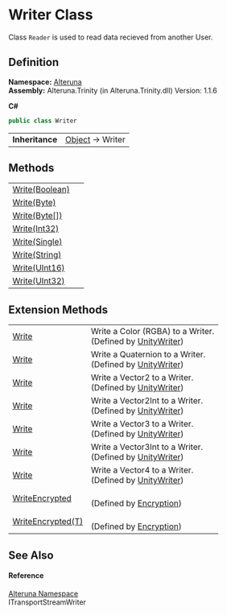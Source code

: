# Writer Class


Class `Reader` is used to read data recieved from another User.



## Definition
**Namespace:** <a href="N_Alteruna">Alteruna</a>  
**Assembly:** Alteruna.Trinity (in Alteruna.Trinity.dll) Version: 1.1.6

**C#**
``` C#
public class Writer
```

<table><tr><td><strong>Inheritance</strong></td><td><a href="https://learn.microsoft.com/dotnet/api/system.object" target="_blank" rel="noopener noreferrer">Object</a>  →  Writer</td></tr>
</table>



## Methods
<table>
<tr>
<td><a href="M_Alteruna_Writer_Write">Write(Boolean)</a></td>
<td> </td></tr>
<tr>
<td><a href="M_Alteruna_Writer_Write_1">Write(Byte)</a></td>
<td> </td></tr>
<tr>
<td><a href="M_Alteruna_Writer_Write_2">Write(Byte[])</a></td>
<td> </td></tr>
<tr>
<td><a href="M_Alteruna_Writer_Write_3">Write(Int32)</a></td>
<td> </td></tr>
<tr>
<td><a href="M_Alteruna_Writer_Write_4">Write(Single)</a></td>
<td> </td></tr>
<tr>
<td><a href="M_Alteruna_Writer_Write_5">Write(String)</a></td>
<td> </td></tr>
<tr>
<td><a href="M_Alteruna_Writer_Write_6">Write(UInt16)</a></td>
<td> </td></tr>
<tr>
<td><a href="M_Alteruna_Writer_Write_7">Write(UInt32)</a></td>
<td> </td></tr>
</table>

## Extension Methods
<table>
<tr>
<td><a href="M_Alteruna_UnityWriter_Write">Write</a></td>
<td>Write a Color (RGBA) to a Writer.<br />(Defined by <a href="T_Alteruna_UnityWriter">UnityWriter</a>)</td></tr>
<tr>
<td><a href="M_Alteruna_UnityWriter_Write_1">Write</a></td>
<td>Write a Quaternion to a Writer.<br />(Defined by <a href="T_Alteruna_UnityWriter">UnityWriter</a>)</td></tr>
<tr>
<td><a href="M_Alteruna_UnityWriter_Write_2">Write</a></td>
<td>Write a Vector2 to a Writer.<br />(Defined by <a href="T_Alteruna_UnityWriter">UnityWriter</a>)</td></tr>
<tr>
<td><a href="M_Alteruna_UnityWriter_Write_3">Write</a></td>
<td>Write a Vector2Int to a Writer.<br />(Defined by <a href="T_Alteruna_UnityWriter">UnityWriter</a>)</td></tr>
<tr>
<td><a href="M_Alteruna_UnityWriter_Write_4">Write</a></td>
<td>Write a Vector3 to a Writer.<br />(Defined by <a href="T_Alteruna_UnityWriter">UnityWriter</a>)</td></tr>
<tr>
<td><a href="M_Alteruna_UnityWriter_Write_5">Write</a></td>
<td>Write a Vector3Int to a Writer.<br />(Defined by <a href="T_Alteruna_UnityWriter">UnityWriter</a>)</td></tr>
<tr>
<td><a href="M_Alteruna_UnityWriter_Write_6">Write</a></td>
<td>Write a Vector4 to a Writer.<br />(Defined by <a href="T_Alteruna_UnityWriter">UnityWriter</a>)</td></tr>
<tr>
<td><a href="M_Alteruna_Encryption_WriteEncrypted">WriteEncrypted</a></td>
<td><br />(Defined by <a href="T_Alteruna_Encryption">Encryption</a>)</td></tr>
<tr>
<td><a href="M_Alteruna_Encryption_WriteEncrypted__1">WriteEncrypted(T)</a></td>
<td><br />(Defined by <a href="T_Alteruna_Encryption">Encryption</a>)</td></tr>
</table>

## See Also


#### Reference
<a href="N_Alteruna">Alteruna Namespace</a>  
ITransportStreamWriter  
